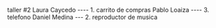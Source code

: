 taller #2 
Laura Caycedo ---- 1. carrito de compras
Pablo Loaiza ---- 3. telefono
Daniel Medina --- 2. reproductor de musica

